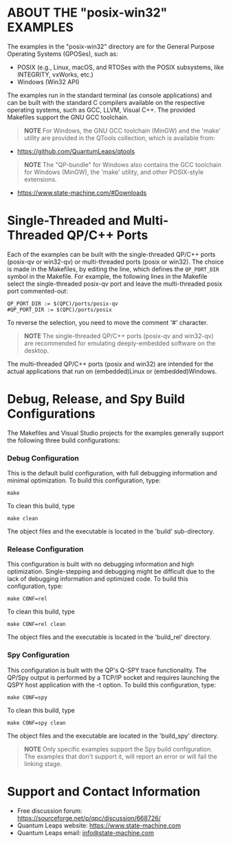 # ABOUT THE "posix-win32" EXAMPLES
The examples in the "posix-win32" directory are for the General Purpose
Operating Systems (GPOSes), such as:

- POSIX (e.g., Linux, macOS, and RTOSes with the
POSIX subsystems, like INTEGRITY, vxWorks, etc.)
- Windows (Win32 API)

The examples run in the standard terminal (as console applications)
and can be built with the standard C compilers available on the
respective operating systems, such as GCC, LLVM, Visual C++. The provided Makefiles support the GNU GCC toolchain.

> **NOTE**
For Windows, the GNU GCC toolchain (MinGW) and the 'make' utility are
provided in the QTools collection, which is available from:

- https://github.com/QuantumLeaps/qtools

> **NOTE**
The "QP-bundle" for Windows also contains the GCC toolchain for Windows
(MinGW), the 'make' utility, and other POSIX-style extensions.

- https://www.state-machine.com/#Downloads


# Single-Threaded and Multi-Threaded QP/C++ Ports
Each of the examples can be built with the single-threaded QP/C++ ports
(posix-qv or win32-qv) or multi-threaded ports (posix or win32). The choice
is made in the Makefiles, by editing the line, which defines the
`QP_PORT_DIR` symbol in the Makefile. For example, the following lines
in the Makefile select the single-threaded posix-qv port and leave the
multi-threaded posix port commented-out:

```
QP_PORT_DIR := $(QPC)/ports/posix-qv
#QP_PORT_DIR := $(QPC)/ports/posix
```

To reverse the selection, you need to move the comment '#' character.

> **NOTE**
The single-threaded QP/C++ ports (posix-qv and win32-qv) are recommended for
emulating deeply-embedded software on the desktop.

The multi-threaded QP/C++ ports (posix and win32) are intended for the
actual applications that run on (embedded)Linux or (embedded)Windows.


# Debug, Release, and Spy Build Configurations
The Makefiles and Visual Studio projects for the examples generally
support the following three build configurations:

### Debug Configuration
This is the default build configuration, with full debugging information and
minimal optimization. To build this configuration, type:

```
make
```

To clean this build, type

```
make clean
```

The object files and the executable is located in the 'build' sub-directory.


### Release Configuration
This configuration is built with no debugging information and high
optimization. Single-stepping and debugging might be difficult due
to the lack of debugging information and optimized code. To build
this configuration, type:

```
make CONF=rel
```

To clean this build, type

```
make CONF=rel clean
```

The object files and the executable is located in the 'build_rel' directory.

### Spy Configuration
This configuration is built with the QP's Q-SPY trace functionality.
The QP/Spy output is performed by a TCP/IP socket and requires launching
the QSPY host application with the -t option. To build this configuration,
type:

```
make CONF=spy
```

To clean this build, type

```
make CONF=spy clean
```

The object files and the executable are located in the 'build_spy' directory.

> **NOTE**
Only specific examples support the Spy build configuration. The examples
that don't support it, will report an error or will fail the linking stage.


# Support and Contact Information
- Free discussion forum: https://sourceforge.net/p/qpc/discussion/668726/
- Quantum Leaps website: https://www.state-machine.com
- Quantum Leaps email: info@state-machine.com
